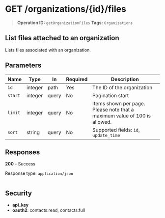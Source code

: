 # GET /organizations/{id}/files

> **Operation ID:** `getOrganizationFiles`
> **Tags:** `Organizations`

## List files attached to an organization

Lists files associated with an organization.

## Parameters

| Name | Type | In | Required | Description |
|------|------|-------|----------|-------------|
| `id` | integer | path | Yes | The ID of the organization |
| `start` | integer | query | No | Pagination start |
| `limit` | integer | query | No | Items shown per page. Please note that a maximum value of 100 is allowed. |
| `sort` | string | query | No | Supported fields: `id`, `update_time` |

## Responses

**200** - Success

Response type: `application/json`

```

```


## Security

- **api_key**
- **oauth2**: contacts:read, contacts:full